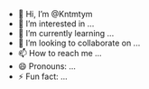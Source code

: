 - 👋 Hi, I’m @Kntmtym
- 👀 I’m interested in ...
- 🌱 I’m currently learning ...
- 💞️ I’m looking to collaborate on ...
- 📫 How to reach me ...
- 😄 Pronouns: ...
- ⚡ Fun fact: ...

<!---
Kntmtym/Kntmtym is a ✨ special ✨ repository because its `README.md` (this file) appears on your GitHub profile.
You can click the Preview link to take a look at your changes.
--->
